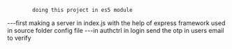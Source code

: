             doing this project in es5 module

---first making a server in index.js with the help of express framework used in source folder config file
---in authctrl in login send the otp in users email to verify
